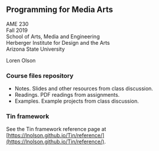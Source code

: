 ## Programming for Media Arts
AME 230<br>
Fall 2019<br>
School of Arts, Media and Engineering<br>
Herberger Institute for Design and the Arts<br>
Arizona State University<br>

Loren Olson


### Course files repository
- Notes. Slides and other resources from class discussion.
- Readings. PDF readings from assignments.
- Examples. Example projects from class discussion.


### Tin framework
See the Tin framework reference page at [https://lnolson.github.io/Tin/reference/](https://lnolson.github.io/Tin/reference/).
